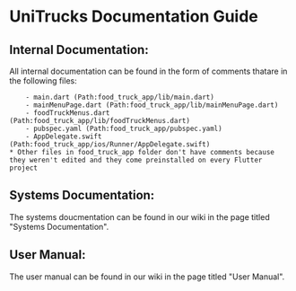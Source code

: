 # **UniTrucks Documentation Guide**


## **Internal Documentation:**
All internal documentation can be found in the form of comments thatare in the following files:

        - main.dart (Path:food_truck_app/lib/main.dart)
        - mainMenuPage.dart (Path:food_truck_app/lib/mainMenuPage.dart)
        - foodTruckMenus.dart (Path:food_truck_app/lib/foodTruckMenus.dart)
        - pubspec.yaml (Path:food_truck_app/pubspec.yaml)
        - AppDelegate.swift (Path:food_truck_app/ios/Runner/AppDelegate.swift)
    * Other files in food_truck_app folder don't have comments because they weren't edited and they come preinstalled on every Flutter project


## **Systems Documentation:**
The systems doucmentation can be found in our wiki in the page titled "Systems Documentation".


## **User Manual:**
The user manual can be found in our wiki in the page titled "User Manual".